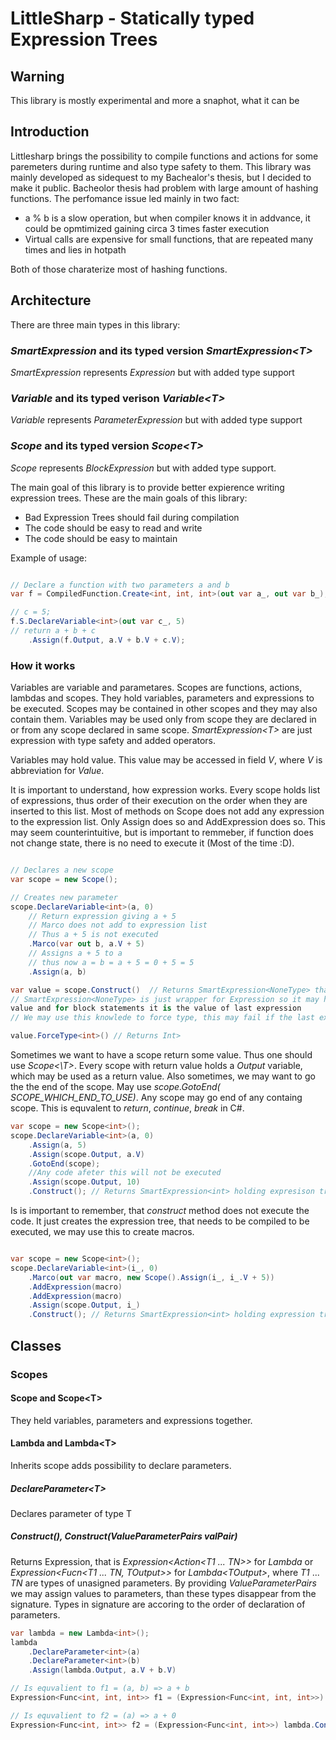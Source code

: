 # LittleSharp - Statically typed Expression Trees

## Warning 

This library is mostly experimental and more a snaphot, what it can be

## Introduction

Littlesharp brings the possibility to compile functions and actions for some 
paremeters during runtime and also type safety to them.
This library was mainly developed as sidequest to my Bachealor's thesis,
but I decided to make it public. Bacheolor thesis had problem with large amount
of hashing functions. The perfomance issue led mainly in two fact:

- a % b is a slow operation, but when compiler knows it in addvance,
it could be opmtimized gaining circa 3 times faster execution
- Virtual calls are expensive for small functions, that are repeated many times and lies in hotpath

Both of those charaterize most of hashing functions.

## Architecture

There are three main types in this library:

### *SmartExpression* and its typed version *SmartExpression\<T>* 

*SmartExpression* represents *Expression* but with added type support

### *Variable* and its typed verison *Variable\<T>*

*Variable* represents *ParameterExpression* but with added type support

### *Scope* and its typed version *Scope\<T>*

*Scope* represents *BlockExpression* but with added type support.

The main goal of this library is to provide better expierence writing expression trees.  These are the main goals of this library:

- Bad Expression Trees should fail during compilation 
- The code should be easy to read and write
- The code should be easy to maintain

Example of usage:

```csharp

// Declare a function with two parameters a and b
var f = CompiledFunction.Create<int, int, int>(out var a_, out var b_);

// c = 5; 
f.S.DeclareVariable<int>(out var c_, 5)
// return a + b + c
	.Assign(f.Output, a.V + b.V + c.V);
```

### How it works 

Variables are variable and parametares.
Scopes are functions, actions, lambdas and scopes. They hold variables, 
parameters and expressions to be executed. Scopes may be contained 
in other scopes and they may also contain them.
Variables may be used only from scope they are declared in or from any scope declared in same scope. 
*SmartExpression\<T>* are just expression with type safety and added operators.

Variables may hold value. This value may be accessed in field *V*, where *V* is abbreviation for *Value*. 

It is important to understand, how expression works. Every scope holds list of expressions, 
thus order of their execution on the order when they are inserted to this list. Most of methods on Scope does
not add any expression to the expression list. Only Assign does so and AddExpression does so. This may seem counterintuitive,
but is important to remmeber, if function does not change state, there is no need to execute it (Most of the time :D).
```csharp

// Declares a new scope
var scope = new Scope();

// Creates new parameter
scope.DeclareVariable<int>(a, 0)
	// Return expression giving a + 5
	// Marco does not add to expression list
	// Thus a + 5 is not executed
	.Marco(var out b, a.V + 5)
	// Assigns a + 5 to a 
	// thus now a = b = a + 5 = 0 + 5 = 5
	.Assign(a, b)

var value = scope.Construct()  // Returns SmartExpression<NoneType> that represents scope without return value
// SmartExpression<NoneType> is just wrapper for Expression so it may hold some 
value and for block statements it is the value of last expression
// We may use this knowlede to force type, this may fail if the last expression is not int

value.ForceType<int>() // Returns Int>
```

Sometimes we want to have a scope return some value. Thus one should use *Scope<\T>*. 
Every scope with return value holds a *Output* variable, which may be used as a return value. 
Also sometimes, we may want to go the the end of the scope. May use *scope.GotoEnd( SCOPE_WHICH_END_TO_USE)*. Any scope may go end
of any containg scope. This is equvalent to *return*, *continue*, *break* in C#.
```csharp
var scope = new Scope<int>();
scope.DeclareVariable<int>(a, 0)
	.Assign(a, 5)
	.Assign(scope.Output, a.V)
	.GotoEnd(scope);
	//Any code afeter this will not be executed
	.Assign(scope.Output, 10)
	.Construct(); // Returns SmartExpression<int> holding expresison tree retunning 5.
```

Is is important to remember, that *construct* method does not execute the code. It just creates the expression tree,
that needs to be compiled to be executed, we may use this to create macros.

```csharp

var scope = new Scope<int>();
scope.DeclareVariable<int>(i_, 0)
	.Marco(out var macro, new Scope().Assign(i_, i_.V + 5))
	.AddExpression(macro)
	.AddExpression(macro)
	.Assign(scope.Output, i_)
	.Construct(); // Returns SmartExpression<int> holding expression tree returning 10
```

## Classes

### Scopes

#### Scope and Scope\<T> 
They held variables, parameters and expressions together.
#### Lambda and Lambda\<T>
Inherits scope adds possibility to declare parameters. 
##### DeclareParameter\<T>
Declares parameter of type T
##### Construct(), Construct(ValueParameterPairs valPair)
Returns Expression, that is *Expression<Action<T1 ... TN>>* for *Lambda* or  *Expression<Fucn<T1 ... TN, TOutput>>* for *Lambda\<TOutput>*,
where *T1* ... *TN* are types of unasigned parameters. 
By providing *ValueParameterPairs* we may assign values to parameters, than these types disappear from the signature.
Types in signature are accoring to the order of declaration of parameters.

```csharp
var lambda = new Lambda<int>();
lambda
	.DeclareParameter<int>(a)
	.DeclareParameter<int>(b)
	.Assign(lambda.Output, a.V + b.V)

// Is equvalient to f1 = (a, b) => a + b
Expression<Func<int, int, int>> f1 = (Expression<Func<int, int, int>>) lambda.Construct();

// Is equvalient to f2 = (a) => a + 0
Expression<Func<int, int>> f2 = (Expression<Func<int, int>>) lambda.Construct(new ValuePair.Add(a, 0));
```



